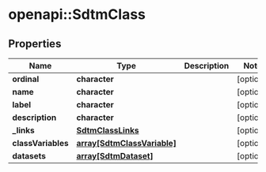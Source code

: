 # openapi::SdtmClass


## Properties
Name | Type | Description | Notes
------------ | ------------- | ------------- | -------------
**ordinal** | **character** |  | [optional] 
**name** | **character** |  | [optional] 
**label** | **character** |  | [optional] 
**description** | **character** |  | [optional] 
**_links** | [**SdtmClassLinks**](SdtmClassLinks.md) |  | [optional] 
**classVariables** | [**array[SdtmClassVariable]**](SdtmClassVariable.md) |  | [optional] 
**datasets** | [**array[SdtmDataset]**](SdtmDataset.md) |  | [optional] 


